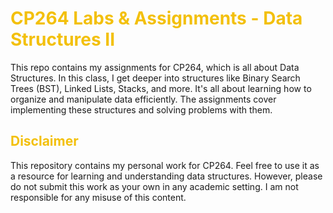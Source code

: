 # <span style="color:#f3c00c;">CP264 Labs & Assignments - Data Structures II</span>
This repo contains my assignments for CP264, which is all about Data Structures. In this class, I get deeper into structures like Binary Search Trees (BST), Linked Lists, Stacks, and more. It's all about learning how to organize and manipulate data efficiently. The assignments cover implementing these structures and solving problems with them.

## <span style="color:#f3c00c;">Disclaimer</span>  
This repository contains my personal work for CP264. Feel free to use it as a resource for learning and understanding data structures. However, please do not submit this work as your own in any academic setting. I am not responsible for any misuse of this content.